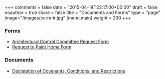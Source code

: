+++
comments = false
date = "2015-04-14T22:17:00+00:00"
draft = false
noauthor = true
share = false
title = "Documents and Forms"
type = "page"
image="/images/current.jpg"
[menu.main]
weight = 200
+++

### Forms
* <a href="/docs/ACC Request Form 2017.docx" target="_blank">Architectural Control Committee Request Form</a>
* <a href="/docs/Request to Paint Home Form.pdf" target="_blank">Request to Paint Home Form</a>

### Documents
* <a href="/docs/Recorded CC&amp;Rs.pdf" target="_blank">Declaration of Covenants, Conditions, and Restrictions</a>
